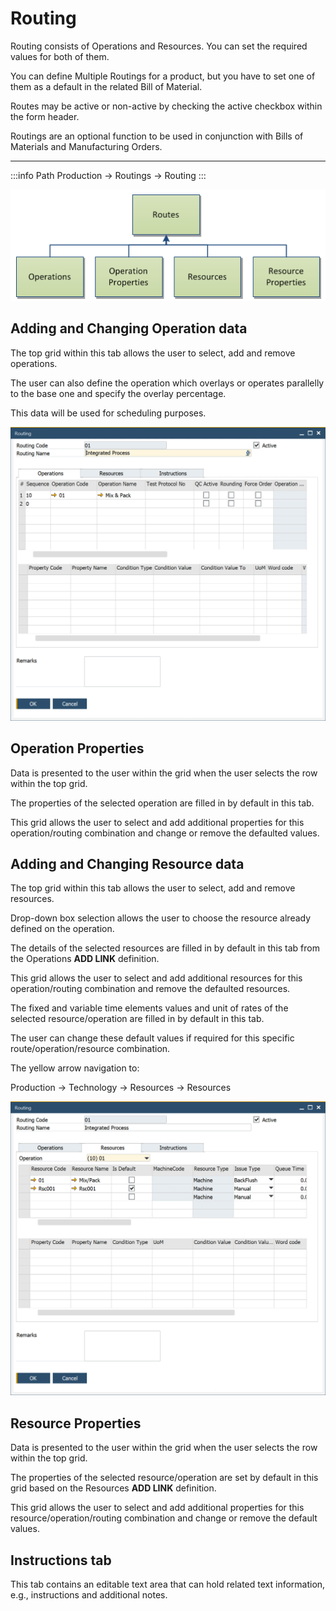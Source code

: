 # Routing

Routing consists of Operations and Resources. You can set the required values for both of them.

You can define Multiple Routings for a product, but you have to set one of them as a default in the related Bill of Material.

Routes may be active or non-active by checking the active checkbox within the form header.

Routings are an optional function to be used in conjunction with Bills of Materials and Manufacturing Orders.

---

:::info Path
Production → Routings → Routing
:::

![Diagram](./media/routes-diagram.png)

## Adding and Changing Operation data

The top grid within this tab allows the user to select, add and remove operations.

The user can also define the operation which overlays or operates parallelly to the base one and specify the overlay percentage.

This data will be used for scheduling purposes.

![Routing](./media/routing-operations.png)

## Operation Properties

Data is presented to the user within the grid when the user selects the row within the top grid.

The properties of the selected operation are filled in by default in this tab.

This grid allows the user to select and add additional properties for this operation/routing combination and change or remove the defaulted values.

## Adding and Changing Resource data

The top grid within this tab allows the user to select, add and remove resources.

Drop-down box selection allows the user to choose the resource already defined on the operation.

The details of the selected resources are filled in by default in this tab from the Operations **ADD LINK** definition.

This grid allows the user to select and add additional resources for this operation/routing combination and remove the defaulted resources.

The fixed and variable time elements values and unit of rates of the selected resource/operation are filled in by default in this tab.

The user can change these default values if required for this specific route/operation/resource combination.

The yellow arrow navigation to:

Production → Technology → Resources → Resources

![Routing](./media/routing.png)

## Resource Properties

Data is presented to the user within the grid when the user selects the row within the top grid.

The properties of the selected resource/operation are set by default in this grid based on the Resources **ADD LINK** definition.

This grid allows the user to select and add additional properties for this resource/operation/routing combination and change or remove the default values.

## Instructions tab

This tab contains an editable text area that can hold related text information, e.g., instructions and additional notes.

